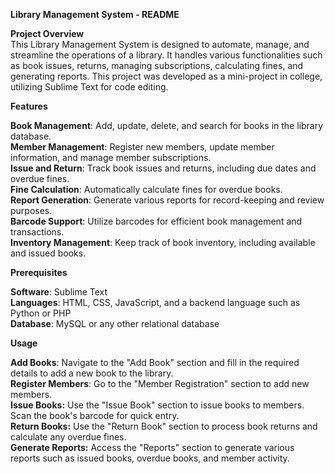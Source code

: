 **Library Management System - README**<br>

**Project Overview**<br>
This Library Management System is designed to automate, manage, and streamline the operations of a library. It handles various functionalities such as book issues, returns, managing subscriptions, calculating fines, and generating reports. This project was developed as a mini-project in college, utilizing Sublime Text for code editing.

**Features**<br>

**Book Management**: Add, update, delete, and search for books in the library database.<br>
**Member Management**: Register new members, update member information, and manage member subscriptions.<br>
**Issue and Return**: Track book issues and returns, including due dates and overdue fines.<br>
**Fine Calculation**: Automatically calculate fines for overdue books.<br>
**Report Generation**: Generate various reports for record-keeping and review purposes.<br>
**Barcode Support**: Utilize barcodes for efficient book management and transactions.<br>
**Inventory Management**: Keep track of book inventory, including available and issued books.

**Prerequisites**<br>

**Software**: Sublime Text<br>
**Languages**: HTML, CSS, JavaScript, and a backend language such as Python or PHP<br>
**Database**: MySQL or any other relational database

**Usage**

**Add Books**: Navigate to the "Add Book" section and fill in the required details to add a new book to the library.<br>
**Register Members**: Go to the "Member Registration" section to add new members.<br>
**Issue Books:** Use the "Issue Book" section to issue books to members. Scan the book's barcode for quick entry.<br>
**Return Books:** Use the "Return Book" section to process book returns and calculate any overdue fines.<br>
**Generate Reports:** Access the "Reports" section to generate various reports such as issued books, overdue books, and member activity.
